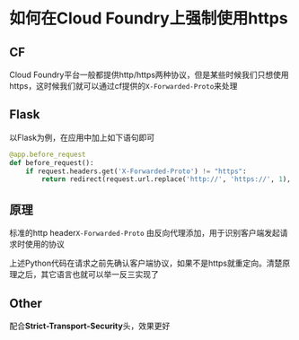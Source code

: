 # 如何在Cloud Foundry上强制使用https

## CF

Cloud Foundry平台一般都提供http/https两种协议，但是某些时候我们只想使用https，这时候我们就可以通过cf提供的```X-Forwarded-Proto```来处理

## Flask

以Flask为例，在应用中加上如下语句即可

```python
@app.before_request
def before_request():
    if request.headers.get('X-Forwarded-Proto') != "https":
        return redirect(request.url.replace('http://', 'https://', 1), code=301)
```

## 原理

标准的http header```X-Forwarded-Proto``` 由反向代理添加，用于识别客户端发起请求时使用的协议

上述Python代码在请求之前先确认客户端协议，如果不是https就重定向。清楚原理之后，其它语言也就可以举一反三实现了

## Other

配合**Strict-Transport-Security**头，效果更好